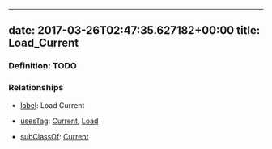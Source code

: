 
---
date: 2017-03-26T02:47:35.627182+00:00
title: Load_Current
---
### Definition: TODO

### Relationships

* [label](http://www.w3.org/2000/01/rdf-schema#label): Load Current

* [usesTag](https://brickschema.org/schema/1.0/BrickFrame#usesTag): [Current](https://brickschema.org/schema/1.0/BrickTag#Current), [Load](https://brickschema.org/schema/1.0/BrickTag#Load)

* [subClassOf](http://www.w3.org/2000/01/rdf-schema#subClassOf): [Current](https://brickschema.org/schema/1.0/Brick#Current)
